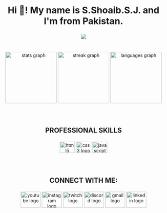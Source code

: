 <br clear="both">

<h1 align="center">Hi 👋! My name is S.Shoaib.S.J. and I'm from Pakistan.</h1>

###

<div align="center">
  <img src="https://visitor-badge.laobi.icu/badge?page_id=syedshoaibshah0.syedshoaibshah0&"  />
</div>

###

<br clear="both">

<div align="center">
  <img src="https://github-readme-stats.vercel.app/api?username=syedshoaibshah0&hide_title=false&hide_rank=false&show_icons=true&include_all_commits=true&count_private=true&disable_animations=false&theme=yeblu&locale=en&hide_border=true" height="160" alt="stats graph"  />
  <img src="https://streak-stats.demolab.com?user=syedshoaibshah0&locale=en&mode=daily&theme=yeblu&hide_border=true&border_radius=5" height="160" alt="streak graph"  />
  <img src="https://github-readme-stats.vercel.app/api/top-langs?username=syedshoaibshah0&locale=en&hide_title=false&layout=compact&card_width=320&langs_count=5&theme=yeblu&hide_border=true" height="160" alt="languages graph"  />
</div>

###

<br clear="both">

<h2 align="center">PROFESSIONAL SKILLS</h2>

###

<div align="center">
  <img src="https://cdn.jsdelivr.net/gh/devicons/devicon/icons/html5/html5-original.svg" height="35" width="47" alt="html5 logo"  />
  <img src="https://cdn.jsdelivr.net/gh/devicons/devicon/icons/css3/css3-original.svg" height="35" width="47" alt="css3 logo"  />
  <img src="https://cdn.jsdelivr.net/gh/devicons/devicon/icons/javascript/javascript-original.svg" height="35" width="47" alt="javascript logo"  />
</div>

###

<br clear="both">

<h2 align="center">CONNECT WITH ME:</h2>

###

<div align="center">
  <img src="https://raw.githubusercontent.com/maurodesouza/profile-readme-generator/master/src/assets/icons/social/youtube/default.svg" width="62" height="50" alt="youtube logo"  />
  <img src="https://raw.githubusercontent.com/maurodesouza/profile-readme-generator/master/src/assets/icons/social/instagram/default.svg" width="62" height="50" alt="instagram logo"  />
  <img src="https://raw.githubusercontent.com/maurodesouza/profile-readme-generator/master/src/assets/icons/social/twitch/default.svg" width="62" height="50" alt="twitch logo"  />
  <img src="https://raw.githubusercontent.com/maurodesouza/profile-readme-generator/master/src/assets/icons/social/discord/default.svg" width="62" height="50" alt="discord logo"  />
  <img src="https://raw.githubusercontent.com/maurodesouza/profile-readme-generator/master/src/assets/icons/social/gmail/default.svg" width="62" height="50" alt="gmail logo"  />
  <img src="https://raw.githubusercontent.com/maurodesouza/profile-readme-generator/master/src/assets/icons/social/linkedin/default.svg" width="62" height="50" alt="linkedin logo"  />
</div>

###

<br clear="both">



###


###
